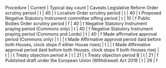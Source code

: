 Procedure | Current | Typical day count | Caveats
Legislative Reform Order scrutiny period | t	| 40 | t
Localism Order scrutiny period | t	| 40 | t
Proposed Negative Statutory Instrument committee sifting period | t | 10 | f
Public Bodies Order scrutiny period	| f	| 40 | t
Negative Statutory Instrument praying period (Commons only)	| t | 40 | f
Negative Statutory Instrument praying period (Commons and Lords) | t	| 40 | f
Made affirmative approval period (Commons only) | t | | t
Made Affirmative approval period (laid before both Houses, clock stops if either House rises)	| t	| | t
Made Affirmative approval period (laid before both Houses, clock stops if both Houses rise)   | t | | t
Treaty objection period A                                                                     | t | 21 | t
Treaty objection period B                                                                     | t | 21 | f
Published draft under the European Union (Withdrawal) Act 2018                                | t | 28 | f
